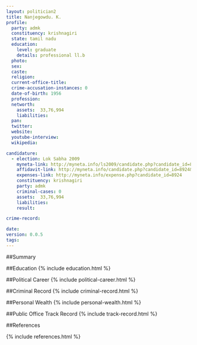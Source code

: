 ```yaml
---
layout: politician2
title: Nanjegowdu. K.
profile: 
  party: admk
  constituency: krishnagiri
  state: tamil nadu
  education: 
    level: graduate
    details: professional ll.b
  photo: 
  sex: 
  caste: 
  religion: 
  current-office-title: 
  crime-accusation-instances: 0
  date-of-birth: 1956
  profession: 
  networth: 
    assets:  33,76,994
    liabilities: 
  pan: 
  twitter: 
  website: 
  youtube-interview: 
  wikipedia: 

candidature: 
  - election: Lok Sabha 2009
    myneta-link: http://myneta.info/ls2009/candidate.php?candidate_id=8924
    affidavit-link: http://myneta.info/candidate.php?candidate_id=8924&scan=original
    expenses-link: http://myneta.info/expense.php?candidate_id=8924
    constituency: krishnagiri 
    party: admk
    criminal-cases: 0
    assets:  33,76,994
    liabilities: 
    result:  

crime-record: 

date: 
version: 0.0.5
tags: 
---
```

##Summary


##Education
{% include education.html %}


##Political Career
{% include political-career.html %}


##Criminal Record
{% include criminal-record.html %}


##Personal Wealth
{% include personal-wealth.html %}


##Public Office Track Record
{% include track-record.html %}


##References


{% include references.html %}
